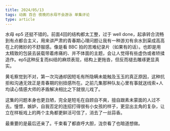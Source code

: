 ```yaml
---
title: 2024/05/13
tags: 动画 百合 夜晚的水母不会游泳 单集评论
type: article
---
```


水母 ep5 还挺不错的。前面4回的结构都太工整，过于 well done，起承转合流畅到有点都合主义，用来讲严肃的青春期心理问题让我有一种游刃有余水到渠成高高在上的微妙的不舒服感。像是看 BBC 拍的苦难纪录片（如果有的话）。也即是用太精致的包装去装载带着疼痛的、并不体面的主题，会让人觉得有些虚伪或者矫揉造作。ep5这种反复而纠结的麻烦表现，结构上更拖沓，但反而褪去雕琢更显真实。

黄毛察觉到不对，第一次沟通却因短毛有所隐瞒未能触及玉玉的真正原因，这种抗拒和沟通无效正是青春期的别扭感所在。之前几集那种队友心里有事就送线索+人均读心情感大师的矛盾解决相比之下就很儿戏了。

这集的问题本身也更丑陋，完全是短毛在自顾自不爽，擅自跟素未蒙面的人过不去。憧憬，嫉妒，自我否定的连招打得很有小女孩的样子，更显出主角的复杂，让立在样板戏上的两个主角都更鲜活可信了，消去了一丝蒜香。

最重要的是最后还亲了。千束看了都直呼大胆，泷奈看了也暗道想做。